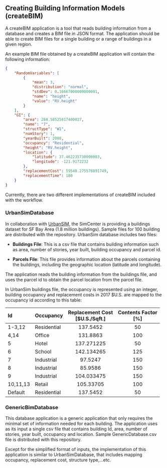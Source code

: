 ## Creating Building Information Models (createBIM)

A createBIM application is a tool that reads building information from a database and creates a BIM file in JSON format. The application should be able to create BIM files for a single building or a range of buildings in a given region.

An example BIM file obtained by a createBIM application will contain the following information:

```json
{
    "RandomVariables": [
        {
            "mean": 3,
            "distribution": "normal",
            "stdDev": 0.16667000000000001,
            "name": "height",
            "value": "RV.height"
        }
    ],
    "GI": {
        "area": 288.58525817400027,
        "name": "7",
        "structType": "W1",
        "numStory": 1,
        "yearBuilt": 2008,
        "occupancy": "Residential",
        "height": "RV.height",
        "location": {
            "latitude": 37.462235730000003,
            "longitude": -121.9172232
        },
        "replacementCost": 59540.275578891749,
        "replacementTime": 180
    }
}
```

Currently, there are two different implementations of createBIM included with the workflow.

### UrbanSimDatabase

In collaboration with [UrbanSIM](http://www.urbansim.com/home/), the SimCenter is providing a buildings dataset for SF Bay Area (1.8 million buildings). Sample files for 100 building are distributed with the repository. UrbanSim database includes two files:

* **Buildings File**: This is a csv file that contains building information such as area, number of stories, year built, building occupancy and parcel id.

* **Parcels File**: This file provides information about the parcels containing the buildings, including the geographic location (latitude and longitude).

The application reads the building information from the buildings file, and uses the parcel id to obtain the parcel location from the parcel file.

In UrbanSim buildings file, the occupancy is represented using an integer, building occupancy and replacement costs in 2017 $U.S. are mapped to the occupancy id according to this table:

|Id |Occupancy|Replacement Cost <br/>[$U.S./Sqft.] |Contents Factor <br/> [%]|
|:---|:---------|:---:|:---:|
1-3,12  |Residential    |137.5452|50
4,14    |Office         |131.8863|100
5       |Hotel          |137.271225|50
6       |School         |142.134265|125
7       |Industrial     |97.5247|150
8       |Industrial     |85.9586|150
9       |Industrial     |104.033475|150
10,11,13|Retail         |105.33705|100
Default |Residential    |137.5452|50


### GenericBimDatabase

This database application is a generic application that only requires the minimal set of information needed for each building. The application uses as its input a single csv file that contains building Id, area, number of stories, year built, occupancy and location. Sample GenericDatabase.csv file is distributed with this repository.

Except for the simplified format of inputs, the implementation of this application is similar to UrbanSimDatabase, that includes mapping occupancy, replacement cost, structure type,...etc.
